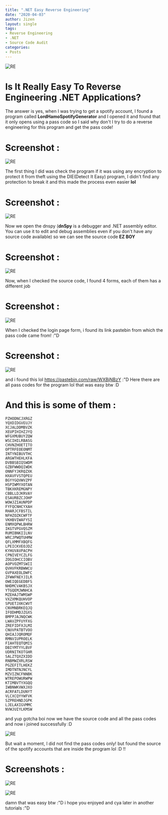 ```yaml
---
title: ".NET Easy Reverse Engineering"
date: "2020-04-03"
author: Jizen
layout: single
tags:
- Reverse Engineering
- .NET
- Source Code Audit
categories:
- Posts
---
```

![RE](https://l.top4top.io/p_1554of2bd1.png)

# Is It Really Easy To Reverse Engineering .NET Applications?

The answer is yes, when I was trying to get a spotify account, I found a program called **LordHamoSpotifyGenerator** and I opened it and found that it only opens using a pass code so I said why don't I try to do a reverse engineering for this program and get the pass code!


# Screenshot :

![RE](https://i.top4top.io/p_15544yagy1.jpg)

The first thing I did was check the program if it was using any encryption to protect it from theft using the DIE(Detect It Easy) program, I didn't find any protection to break it and this made the process even easier **lol**

# Screenshot :

![RE](https://b.top4top.io/p_1554258a31.jpg)

Now we open the dnspy (**dnSpy** is a debugger and .NET assembly editor. You can use it to edit and debug assemblies even if you don't have any source code available) so we can see the source code **EZ BOY**

# Screenshot :

![RE](https://g.top4top.io/p_15547c9nc1.jpg)

Now, when I checked the source code, I found 4 forms, each of them has a different job

# Screenshot :

![RE](https://f.top4top.io/p_1554mcxg81.jpg)

When I checked the login page form, i found its link pastebin from which the pass code came from! :"D

# Screenshot : 

![RE](https://g.top4top.io/p_1554uqedx1.jpg)

and i found this lol https://pastebin.com/raw/WXBjNBzY :"D
Here there are all pass codes for the program lol that was easy btw :D

# And this is some of them :

```text
PZHODNCJXRGZ
YQXDIDGVEUJY
XCJALDDMBVZK
XEUPIHIHZJYQ
WFGXMUBUYZQW
WSCIHILRBASG
CHVNZHOETITO
OPTRFEOEONMT
INTYNIBUVTHC
ARGWTHEHLKFA
DVBBSBIQSWDM
GZBFWWDQIWDK
ONNFYJKRQZXK
HXAVFVSTQPEU
BGYYGQVWVZPF
HSPIWMYXOTAN
TBKXKREMGNPY
CBBLLDJKRVAY
ESAURBZCJOHP
WOWJZIAUNPDP
FYFQCNHCYXAH
RHARJCFBSTIL
NFHZOZKCWFTF
VKHBVIWAFYSI
ENMXQPWLBHRW
IKGTVPGVQSZM
RUMIBNKIILNV
WRCJPWQTUHMW
QFLXMMFXBQFG
LPEICKVEOJDZ
KYHUVAVPACPH
CPNIVEYCZLFG
ZOGIOHCCIOBV
AOPVOZMTSWII
QVHVFKRBWWCU
GVPAXEOLDWFC
ZFWWFNEYJILR
OWEIQEGEDBFS
NHDMCVAKBSJX
YTGQEMJWNHCA
MZEHAJTWMSWP
VXZXMKQUHVOP
SPUETJXKCWVT
CNVMNBRKEQJQ
IFODHMDJZGXS
BMPPJAJNQCWK
LWAVZPFUYFXG
ZREFIDFXJLMI
CNUVPATBTVOO
QHIAJJQROMQF
RMNVIUPROELK
FIAHTEQTQMIS
DBIYMTYYLBVF
UDRNITKOTGHR
SALZTQXZXIDD
RNBMWZXRLRSW
PGZEFITLHEKZ
IMDTNTNJNCYL
MZVIZNCFNNBK
WTREPOWURWPW
KTIMBVTYXGQQ
IWBNWKVWXJXO
ACRFATLDUNYT
VLCXCQYYWFVK
SZPREHNDJGPK
LJELAXIGVMMC
NVWJUIYLKMSW
```
and yup gotcha boi now we have the source code and all the pass codes and now i joined successfully :D

![RE](https://h.top4top.io/p_15541s4b31.jpg)

But wait a moment, I did not find the pass codes only! but found the source of the spotify accounts that are inside the program lol :D !!
 # Screenshots :
 
 ![RE](https://e.top4top.io/p_1554hfxr41.jpg)
 
 ![RE](https://e.top4top.io/p_1554jmydx1.jpg)
 
 damn that was easy btw  :"D
  i hope you enjoyed and cya later in another tutorials :"D
